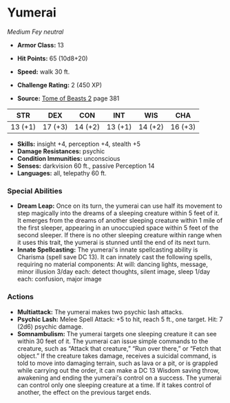 # Yumerai

*Medium* *Fey* *neutral*

- **Armor Class:** 13
- **Hit Points:** 65 (10d8+20)
- **Speed:** walk 30 ft.

- **Challenge Rating:** 2 (450 XP)
- **Source:** [Tome of Beasts 2](https://koboldpress.com/kpstore/product/tome-of-beasts-2-for-5th-edition) page 381

| STR | DEX | CON | INT | WIS | CHA |
| --- | --- | --- | --- | --- | --- |
| 13 (+1) | 17 (+3) | 14 (+2) | 13 (+1) | 14 (+2) | 16 (+3) |

- **Skills:** insight +4, perception +4, stealth +5
- **Damage Resistances:** psychic
- **Condition Immunities:** unconscious
- **Senses:** darkvision 60 ft., passive Perception 14
- **Languages:** all, telepathy 60 ft.

### Special Abilities

- **Dream Leap:** Once on its turn, the yumerai can use half its movement to step magically into the dreams of a sleeping creature within 5 feet of it. It emerges from the dreams of another sleeping creature within 1 mile of the first sleeper, appearing in an unoccupied space within 5 feet of the second sleeper. If there is no other sleeping creature within range when it uses this trait, the yumerai is stunned until the end of its next turn.
- **Innate Spellcasting:** The yumerai's innate spellcasting ability is Charisma (spell save DC 13). It can innately cast the following spells, requiring no material components:
At will: dancing lights, message, minor illusion
3/day each: detect thoughts, silent image, sleep
1/day each: confusion, major image

### Actions

- **Multiattack:** The yumerai makes two psychic lash attacks.
- **Psychic Lash:** Melee Spell Attack: +5 to hit, reach 5 ft., one target. Hit: 7 (2d6) psychic damage.
- **Somnambulism:** The yumerai targets one sleeping creature it can see within 30 feet of it. The yumerai can issue simple commands to the creature, such as “Attack that creature,” “Run over there,” or “Fetch that object.” If the creature takes damage, receives a suicidal command, is told to move into damaging terrain, such as lava or a pit, or is grappled while carrying out the order, it can make a DC 13 Wisdom saving throw, awakening and ending the yumerai's control on a success. The yumerai can control only one sleeping creature at a time. If it takes control of another, the effect on the previous target ends.


